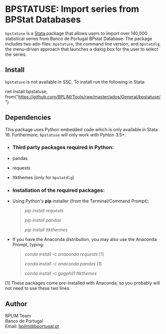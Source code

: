 # BPSTATUSE: Import series from BPStat Databases

`bpstatuse` is a [Stata](http://www.stata.com/) package that allows users to import over 140,000
statistical series from Banco de Portugal BPstat Database. The package includes two ado-files: `bpstatuse`, the command line version, and `bpstatdlg`, the menu-driven approach that launches a dialog box for the user to select the series.

## Install

`bpstatuse` is not available in SSC. To install run the following in Stata:

net install bpstatuse, from("https://github.com/BPLIM/Tools/raw/master/ados/General/bpstatuse/")

## Dependencies

This package uses Python embedded code which is only available in Stata 16. Furthermore, `bpstatuse` will only work with Pyhton 3.5+.

- ### Third party packages required in Python:

 - pandas
 - requests
 - ttkthemes (only for `bpstatdlg`)

- ### Installation of the required packages:

 - Using Python's **pip** installer (from the Terminal/Command Prompt):

    > *pip install requests*
    >
    > *pip install pandas*
    >
    > *pip install ttkthermes*
    >

  - If you have the Anaconda distribution, you may also use the Anaconda Prompt, typing:

       > *conda install -c anaconda requests* [1]
       >
       > *conda install -c anaconda pandas* [1]
       >
       > *conda install -c gagphil1 ttkthemes*
       >    

[1] These packages come pre-installed with Anaconda, so you probably will not need to use these two lines.



## Author

BPLIM Team
<br>Banco de Portugal
<br>Email: bplim@bportugal.pt

